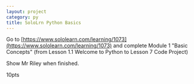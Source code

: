 ```yaml
---
layout: project
category: py
title: SoloLrn Python Basics
---
```


Go to [https://www.sololearn.com/learning/1073](https://www.sololearn.com/learning/1073) and complete Module 1 "Basic Concepts" (from Lesson 1.1 Welcome to Python to Lesson 7 Code Project)

Show Mr Riley when finished.

10pts
